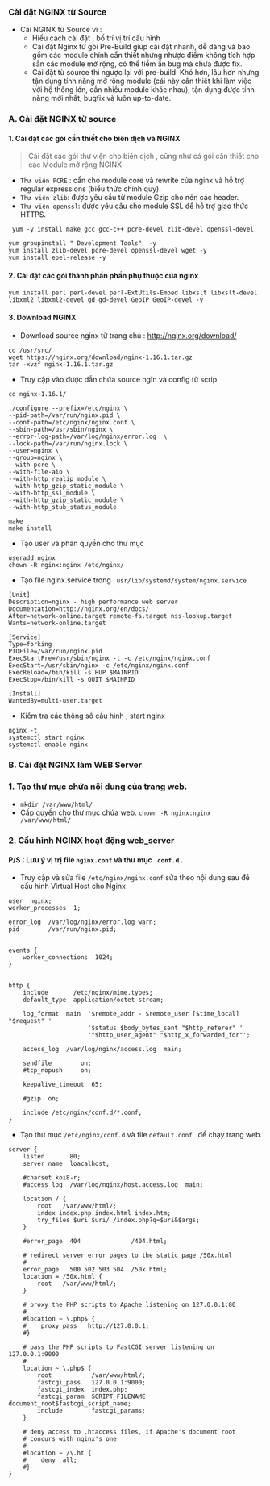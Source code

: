 ﻿### Cài đặt NGINX từ Source
- Cài NGINX từ Source vì :
	- Hiểu cách cài đặt  , bố trí vị trí cấu hình
	- Cài đặt Nginx từ gói Pre-Build giúp cài đặt nhanh, dễ dàng và bao gồm các module chính cần thiết nhưng nhược điểm không tích hợp 
	sẵn các module mở rộng, có thể tiềm ẩn bug mà chưa được fix.
	- Cài đặt từ source thì ngược lại với pre-build: Khó hơn, lâu hơn nhưng tận dụng tính năng mở rộng module (cái này cần thiết khi làm 
	việc với hệ thống lớn, cần nhiều module khác nhau), tận dụng được tính năng mới nhất, bugfix và luôn up-to-date.

### A. Cài đặt NGINX từ source
#### 1. Cài đặt các gói cần thiết cho biên dịch và NGINX
> Cài đặt các gói thư viện cho biên dịch , cũng như cá gói cần thiết cho các Module mở rộng NGINX

- ` Thư viện PCRE ` : cần cho module core và rewrite của nginx và hỗ trợ regular expressions (biểu thức chính quy).
- ` Thư viện zlib `:  được yêu cầu từ module Gzip cho nén các header.
- ` Thư viện openssl `: được yêu cầu cho module SSL để hỗ trợ giao thức HTTPS.

` yum -y install make gcc gcc-c++ pcre-devel zlib-devel openssl-devel` 

```
yum groupinstall " Development Tools"  -y
yum install zlib-devel pcre-devel openssl-devel wget -y
yum install epel-release -y

```

#### 2. Cài đặt các gói thành phần phần phụ thuộc của nginx
```
yum install perl perl-devel perl-ExtUtils-Embed libxslt libxslt-devel libxml2 libxml2-devel gd gd-devel GeoIP GeoIP-devel -y
```

#### 3. Download NGINX
- Download source nginx từ trang chủ : http://nginx.org/download/ 

```
cd /usr/src/
wget https://nginx.org/download/nginx-1.16.1.tar.gz
tar -xvzf nginx-1.16.1.tar.gz
```
- Truy cập vào được dẫn chứa source ngĩn và config từ scrip

```
cd nginx-1.16.1/

./configure --prefix=/etc/nginx \
--pid-path=/var/run/nginx.pid \
--conf-path=/etc/nginx/nginx.conf \
--sbin-path=/usr/sbin/nginx \
--error-log-path=/var/log/nginx/error.log  \
--lock-path=/var/run/nginx.lock \
--user=nginx \
--group=nginx \
--with-pcre \
--with-file-aio \
--with-http_realip_module \
--with-http_gzip_static_module \
--with-http_ssl_module \
--with-http_gzip_static_module \
--with-http_stub_status_module 

make
make install

```

- Tạo user và phân quyền cho thư mục

```
useradd nginx
chown -R nginx:nginx /etc/nginx/

```

- Tạo file nginx.service trong ` usr/lib/systemd/system/nginx.service`

```
[Unit]
Description=nginx - high performance web server
Documentation=http://nginx.org/en/docs/
After=network-online.target remote-fs.target nss-lookup.target
Wants=network-online.target

[Service]
Type=forking
PIDFile=/var/run/nginx.pid
ExecStartPre=/usr/sbin/nginx -t -c /etc/nginx/nginx.conf
ExecStart=/usr/sbin/nginx -c /etc/nginx/nginx.conf
ExecReload=/bin/kill -s HUP $MAINPID
ExecStop=/bin/kill -s QUIT $MAINPID

[Install]
WantedBy=multi-user.target

```

- Kiểm tra các thông số cấu hình , start nginx

```
nginx -t
systemctl start nginx
systemctl enable nginx
```



### B. Cài đặt NGINX làm WEB Server
### 1. Tạo thư mục chứa nội dung của trang web.
- ` mkdir /var/www/html/ `
- Cấp quyền cho thư mục chứa web.
` chown -R nginx:nginx /var/www/html/ `

### 2. Cấu hình NGINX hoạt động web_server
#### P/S : Lưu ý vị trị file `nginx.conf` và thư mục ` conf.d` .

- Truy cập và sửa file ` /etc/nginx/nginx.conf ` sửa theo nội dung sau để cấu hình Virtual Host cho Nginx

```
user  nginx;
worker_processes  1;

error_log  /var/log/nginx/error.log warn;
pid        /var/run/nginx.pid;


events {
    worker_connections  1024;
}


http {
    include       /etc/nginx/mime.types;
    default_type  application/octet-stream;

    log_format  main  '$remote_addr - $remote_user [$time_local] "$request" '
                      '$status $body_bytes_sent "$http_referer" '
                      '"$http_user_agent" "$http_x_forwarded_for"';

    access_log  /var/log/nginx/access.log  main;

    sendfile        on;
    #tcp_nopush     on;

    keepalive_timeout  65;

    #gzip  on;

    include /etc/nginx/conf.d/*.conf;
}

``` 

- Tạo thư mục ` /etc/nginx/conf.d ` và file `default.conf ` để chạy trang web.

``` 
server {
    listen       80;
    server_name  loacalhost;

    #charset koi8-r;
    #access_log  /var/log/nginx/host.access.log  main;

    location / {
        root   /var/www/html/;
        index index.php index.html index.htm;
        try_files $uri $uri/ /index.php?q=$uri&$args;
    }

    #error_page  404              /404.html;

    # redirect server error pages to the static page /50x.html
    #
    error_page   500 502 503 504  /50x.html;
    location = /50x.html {
        root   /var/www/html/;
    }

    # proxy the PHP scripts to Apache listening on 127.0.0.1:80
    #
    #location ~ \.php$ {
    #    proxy_pass   http://127.0.0.1;
    #}

    # pass the PHP scripts to FastCGI server listening on 127.0.0.1:9000
    #
    location ~ \.php$ {
        root           /var/www/html/;
        fastcgi_pass   127.0.0.1:9000;
        fastcgi_index  index.php;
        fastcgi_param  SCRIPT_FILENAME  document_root$fastcgi_script_name;
        include        fastcgi_params;
    }

    # deny access to .htaccess files, if Apache's document root
    # concurs with nginx's one
    #
    #location ~ /\.ht {
    #    deny  all;
    #}
}


```




















